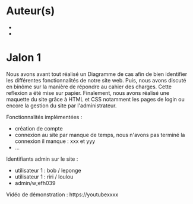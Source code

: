# Auteur(s)
- <CALCOEN Johanne>
- <OUERGHEMMI Wifek>

# Jalon 1
  
<description>
 Nous avons avant tout réalisé un Diagramme de cas afin de bien identifier les différentes fonctionnalités de notre site web. 
 Puis, nous avons discuté en binôme sur la manière de répondre au cahier des charges. Cette reflexion a été mise sur papier. 
 Finalement, nous avons réalisé une maquette du site grâce à HTML et CSS notamment les pages de login ou encore la gestion du site par l'administrateur. 

Fonctionnalités implémentées :
- création de compte
- connexion au site
   par manque de temps, nous n'avons pas terminé la connexion
   il manque : xxx et yyy
- ...

Identifiants admin sur le site :
   - utilisateur 1 : bob / leponge
   - utilisateur 1 : riri / loulou
   - admin/w;efh039

Vidéo de démonstration : https://youtubexxxx
